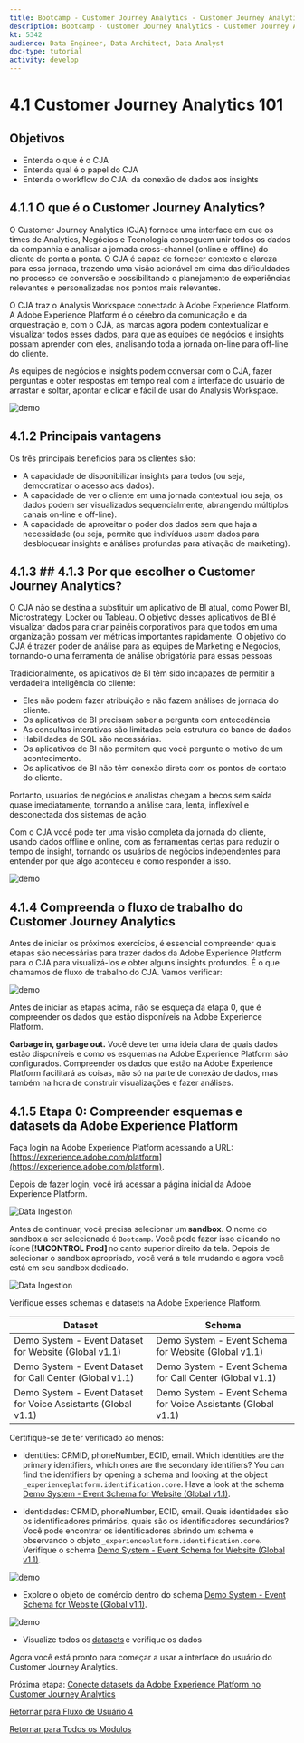 ```yaml
---
title: Bootcamp - Customer Journey Analytics - Customer Journey Analytics 101 - Brazil
description: Bootcamp - Customer Journey Analytics - Customer Journey Analytics 101 - Brazil
kt: 5342
audience: Data Engineer, Data Architect, Data Analyst
doc-type: tutorial
activity: develop
---
```

# 4.1 Customer Journey Analytics 101 

## Objetivos

- Entenda o que é o CJA 
- Entenda qual é o papel do CJA 
- Entenda o workflow do CJA: da conexão de dados aos insights 

## 4.1.1 O que é o Customer Journey Analytics?

O Customer Journey Analytics (CJA) fornece uma interface em que os times de Analytics, Negócios e Tecnologia conseguem unir todos os dados da companhia e analisar a jornada cross-channel (online e offline) do cliente de ponta a ponta. O CJA é capaz de fornecer contexto e clareza para essa jornada, trazendo uma visão acionável em cima das dificuldades no processo de conversão e possibilitando o planejamento de experiências relevantes e personalizadas nos pontos mais relevantes. 

O CJA traz o Analysis Workspace conectado à Adobe Experience Platform. A Adobe Experience Platform é o cérebro da comunicação e da orquestração e, com o CJA, as marcas agora podem contextualizar e visualizar todos esses dados, para que as equipes de negócios e insights possam aprender com eles, analisando toda a jornada on-line para off-line do cliente. 

As equipes de negócios e insights podem conversar com o CJA, fazer perguntas e obter respostas em tempo real com a interface do usuário de arrastar e soltar, apontar e clicar e fácil de usar do Analysis Workspace. 

![demo](./images/cja-adv-analysis1.png)

## 4.1.2 Principais vantagens

Os três principais benefícios para os clientes são: 

- A capacidade de disponibilizar insights para todos (ou seja, democratizar o acesso aos dados). 
- A capacidade de ver o cliente em uma jornada contextual (ou seja, os dados podem ser visualizados sequencialmente, abrangendo múltiplos canais on-line e off-line). 
- A capacidade de aproveitar o poder dos dados sem que haja a necessidade (ou seja, permite que indivíduos usem dados para desbloquear insights e análises profundas para ativação de marketing).

## 4.1.3 ## 4.1.3 Por que escolher o Customer Journey Analytics?

O CJA não se destina a substituir um aplicativo de BI atual, como Power BI, Microstrategy, Locker ou Tableau. O objetivo desses aplicativos de BI é visualizar dados para criar painéis corporativos para que todos em uma organização possam ver métricas importantes rapidamente. O objetivo do CJA é trazer poder de análise para as equipes de Marketing e Negócios, tornando-o uma ferramenta de análise obrigatória para essas pessoas 

 

Tradicionalmente, os aplicativos de BI têm sido incapazes de permitir a verdadeira inteligência do cliente: 

- Eles não podem fazer atribuição e não fazem análises de jornada do cliente. 
- Os aplicativos de BI precisam saber a pergunta com antecedência 
- As consultas interativas são limitadas pela estrutura do banco de dados 
- Habilidades de SQL são necessárias. 
- Os aplicativos de BI não permitem que você pergunte o motivo de um acontecimento. 
- Os aplicativos de BI não têm conexão direta com os pontos de contato do cliente. 
 
Portanto, usuários de negócios e analistas chegam a becos sem saída quase imediatamente, tornando a análise cara, lenta, inflexível e desconectada dos sistemas de ação. 

Com o CJA você pode ter uma visão completa da jornada do cliente, usando dados offline e online, com as ferramentas certas para reduzir o tempo de insight, tornando os usuários de negócios independentes para entender por que algo aconteceu e como responder a isso.

![demo](./images/cja-use-case.png)

## 4.1.4 Compreenda o fluxo de trabalho do Customer Journey Analytics

Antes de iniciar os próximos exercícios, é essencial compreender quais etapas são necessárias para trazer dados da Adobe Experience Platform para o CJA para visualizá-los e obter alguns insights profundos. É o que chamamos de fluxo de trabalho do CJA. Vamos verificar:

![demo](./images/cja-work-flow.jpg)

Antes de iniciar as etapas acima, não se esqueça da etapa 0, que é compreender os dados que estão disponíveis na Adobe Experience Platform. 

**Garbage in, garbage out.** Você deve ter uma ideia clara de quais dados estão disponíveis e como os esquemas na Adobe Experience Platform são configurados. Compreender os dados que estão na Adobe Experience Platform facilitará as coisas, não só na parte de conexão de dados, mas também na hora de construir visualizações e fazer análises. 

## 4.1.5 Etapa 0: Compreender esquemas e datasets da Adobe Experience Platform

Faça login na Adobe Experience Platform acessando a URL: [https://experience.adobe.com/platform](https://experience.adobe.com/platform).

Depois de fazer login, você irá acessar a página inicial da Adobe Experience Platform.

![Data Ingestion](../uc1/images/home.png)

Antes de continuar, você precisa selecionar um **sandbox**. O nome do sandbox a ser selecionado é ``Bootcamp``. Você pode fazer isso clicando no ícone **[!UICONTROL Prod]** no canto superior direito da tela. Depois de selecionar o sandbox apropriado, você verá a tela mudando e agora você está em seu sandbox dedicado. 

![Data Ingestion](../uc1/images/sb1.png)

Verifique esses schemas e datasets na Adobe Experience Platform.

| Dataset         | Schema|    
| ----------------- |-------------| 
| Demo System - Event Dataset for Website (Global v1.1) | Demo System - Event Schema for Website (Global v1.1) |   
| Demo System - Event Dataset for Call Center (Global v1.1) | Demo System - Event Schema for Call Center (Global v1.1) |   
| Demo System - Event Dataset for Voice Assistants (Global v1.1)| Demo System - Event Schema for Voice Assistants (Global v1.1)|    

Certifique-se de ter verificado ao menos:

- Identities: CRMID, phoneNumber, ECID, email. Which identities are the primary identifiers, which ones are the secondary identifiers?
You can find the identifiers by opening a schema and looking at the object `_experienceplatform.identification.core`. Have a look at the schema [Demo System - Event Schema for Website (Global v1.1)](https://experience.adobe.com/platform/schema).

- Identidades: CRMID, phoneNumber, ECID, email. Quais identidades são os identificadores primários, quais são os identificadores secundários? 
Você pode encontrar os identificadores abrindo um schema e observando o objeto `_experienceplatform.identification.core`. Verifique o schema [Demo System - Event Schema for Website (Global v1.1)](https://experience.adobe.com/platform/schema).

![demo](./images/identity.png)

- Explore o objeto de comércio dentro do schema [Demo System - Event Schema for Website (Global v1.1)](https://experience.adobe.com/platform/schema).

![demo](./images/commerce.png)

- Visualize todos os [datasets](https://experience.adobe.com/platform/dataset/browse?limit=50&page=1&sortDescending=1&sortField=created) e verifique os dados 

Agora você está pronto para começar a usar a interface do usuário do Customer Journey Analytics. 

Próxima etapa: [Conecte datasets da Adobe Experience Platform no Customer Journey Analytics](./ex2.md)

[Retornar para Fluxo de Usuário 4](./uc4.md)

[Retornar para Todos os Módulos](../../overview.md)
